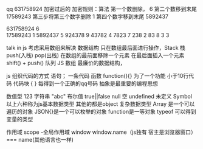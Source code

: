 qq 631758924 加密过后的
加密规则：算法
第一个数删除，                6
第二个数移到末尾              17589243
第三步将第三个数字删除         1
第四个数字移到末尾             5892437


631758924    6     
17589243     1
5892437      5
924378       9
43782        4
7823         7
238          2
83           8
3            3  

talk in js
考虑采用数组来解决 数据结构
只在数组最后面进行操作，Stack 栈 push(入栈) pop(出栈)
在数组的最前面移除一个元素 在最后面插入一个元素 shift() + push() 队列
JS 数组 最廉价的数据结构，

js 组织代码的方式
语句； 一条代码
函数  function(){} 为了一个功能 小于10行代码
代码块 { }  每得到一个正确的qq号码 
抽象是最重要的编程思想

数值型 123
字符串 "abc"
布尔值 true||false
null 空
undefined 未定义
Symbol
以上六种称为js基本数据类型
其他的都是object 复杂数据类型
Array 是一个可以遍历的对象
JSON{}是一个可以枚举的对象
function是一等对象
typeof 可以得到变量的类型

作用域 scope
-全局作用域 window
window.name（js独有 宿主是浏览器窗口） === name(其他语言也一样)
